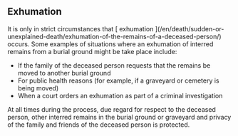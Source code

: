 ##  Exhumation

It is only in strict circumstances that [ exhumation ](/en/death/sudden-or-
unexplained-death/exhumation-of-the-remains-of-a-deceased-person/) occurs.
Some examples of situations where an exhumation of interred remains from a
burial ground might be take place include:

  * If the family of the deceased person requests that the remains be moved to another burial ground 
  * For public health reasons (for example, if a graveyard or cemetery is being moved) 
  * When a court orders an exhumation as part of a criminal investigation 

At all times during the process, due regard for respect to the deceased
person, other interred remains in the burial ground or graveyard and privacy
of the family and friends of the deceased person is protected.

